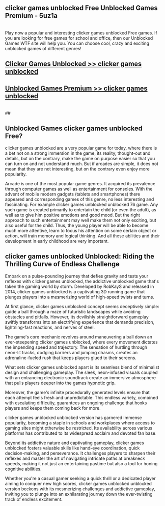 ## clicker games unblocked Free Unblocked Games Premium - 5uz1a <br>
<br>
Play now a popular and interesting clicker games unblocked Free games. If you are looking for free games for school and office, then our Unblocked Games WTF site will help you. You can choose cool, crazy and exciting unblocked games of different genres!


##  [Clicker Games Unblocked >> clicker games unblocked](http://freeplayer.one?title=clicker_games_unblocked&ref=04)

##  [Unblocked Games Premium >> clicker games unblocked](http://freeplayer.one?title=clicker_games_unblocked&ref=04)
  <br>
  ##



## Unblocked Games clicker games unblocked Free?

clicker games unblocked are a very popular game for today, where there is a bet not on a strong immersion in the game, its reality, thought-out and details, but on the contrary, make the game on purpose easier so that you can turn on and not understand much. But if arcades are simple, it does not mean that they are not interesting, but on the contrary even enjoy more popularity.

Arcade is one of the most popular game genres. It acquired its prevalence through computer games as well as entertainment for consoles. With the advent of mobile modern gadgets (tablets and smartphones) there appeared and corresponding games of this genre, no less interesting and fascinating. For example clicker games unblocked unblocked 76 game. Any such game is created primarily to entertain the child (or even the adult), as well as to give him positive emotions and good mood. But the right approach to such entertainment may well make them not only exciting, but also useful for the child. Thus, the young player will be able to become much more attentive, learn to focus his attention on some certain object or action, will train memory and logical thinking. And all these abilities and their development in early childhood are very important.

##  clicker games unblocked Unblocked: Riding the Thrilling Curve of Endless Challenge

Embark on a pulse-pounding journey that defies gravity and tests your reflexes with clicker games unblocked, the addictive unblocked game that's taken the gaming world by storm. Developed by RobKayS and released in 2014, clicker games unblocked is a captivating 3D running game that plunges players into a mesmerizing world of high-speed twists and turns.

At first glance, clicker games unblocked concept seems deceptively simple: guide a ball through a maze of futuristic landscapes while avoiding obstacles and pitfalls. However, its devilishly straightforward gameplay swiftly transforms into an electrifying experience that demands precision, lightning-fast reactions, and nerves of steel.

The game's core mechanic revolves around maneuvering a ball down an ever-steepening clicker games unblocked, where every movement dictates the impending speed and trajectory. The sensation of hurtling through neon-lit tracks, dodging barriers and jumping chasms, creates an adrenaline-fueled rush that keeps players glued to their screens.

What sets clicker games unblocked apart is its seamless blend of minimalist design and challenging gameplay. The sleek, neon-infused visuals coupled with an entrancing electronic soundtrack create an immersive atmosphere that pulls players deeper into the games hypnotic grip.

Moreover, the game's infinite procedurally generated levels ensure that each attempt feels fresh and unpredictable. This endless variety, combined with escalating difficulty, guarantees an ongoing challenge that hooks players and keeps them coming back for more.

clicker games unblocked unblocked version has garnered immense popularity, becoming a staple in schools and workplaces where access to gaming sites might otherwise be restricted. Its availability across various platforms has contributed to its widespread acclaim and devoted fan base.

Beyond its addictive nature and captivating gameplay, clicker games unblocked fosters valuable skills like hand-eye coordination, quick decision-making, and perseverance. It challenges players to sharpen their reflexes and master the art of navigating intricate paths at breakneck speeds, making it not just an entertaining pastime but also a tool for honing cognitive abilities.

Whether you're a casual gamer seeking a quick thrill or a dedicated player aiming to conquer new high scores, clicker games unblocked unblocked version beckons with its mesmerizing challenges and addictive gameplay, inviting you to plunge into an exhilarating journey down the ever-twisting track of endless excitement.